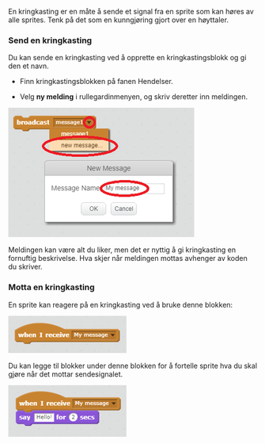 En kringkasting er en måte å sende et signal fra en sprite som kan høres av alle sprites. Tenk på det som en kunngjøring gjort over en høyttaler.

### Send en kringkasting

Du kan sende en kringkasting ved å opprette en kringkastingsblokk og gi den et navn.

+ Finn kringkastingsblokken på fanen Hendelser.

+ Velg **ny melding** i rullegardinmenyen, og skriv deretter inn meldingen.

![Lag en kringkasting](images/create-a-broadcast.png)

Meldingen kan være alt du liker, men det er nyttig å gi kringkasting en fornuftig beskrivelse. Hva skjer når meldingen mottas avhenger av koden du skriver.

### Motta en kringkasting

En sprite kan reagere på en kringkasting ved å bruke denne blokken:

![Motta en kringkasting](images/receive-a-broadcast.png)

Du kan legge til blokker under denne blokken for å fortelle sprite hva du skal gjøre når det mottar sendesignalet.

![Motta eksempel](images/receive-example.png)
